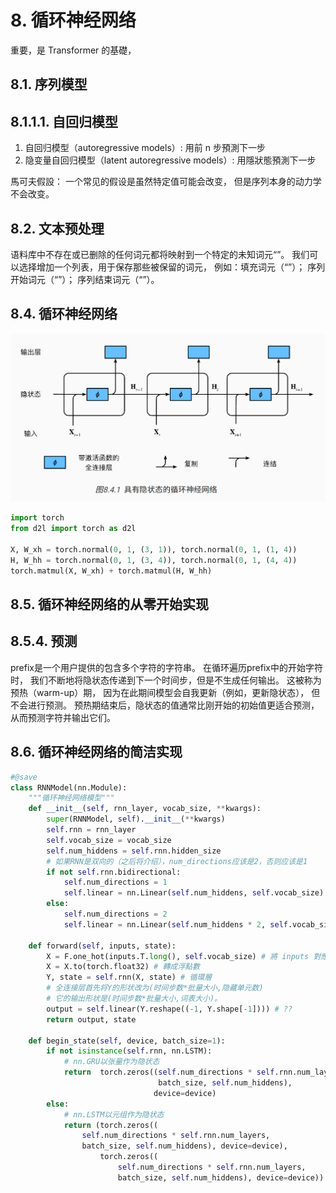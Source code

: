 # 8. 循环神经网络

重要，是 Transformer 的基礎，

## 8.1. 序列模型

## 8.1.1.1. 自回归模型

1. 自回归模型（autoregressive models）: 用前 n 步預測下一步
2. 隐变量自回归模型（latent autoregressive models）: 用隱狀態預測下一步

馬可夫假設： 一个常见的假设是虽然特定值可能会改变， 但是序列本身的动力学不会改变。


## 8.2. 文本预处理

语料库中不存在或已删除的任何词元都将映射到一个特定的未知词元“<unk>”。 我们可以选择增加一个列表，用于保存那些被保留的词元， 例如：填充词元（“<pad>”）； 序列开始词元（“<bos>”）； 序列结束词元（“<eos>”）。

## 8.4. 循环神经网络

![](./img/RNN.png)

```py
import torch
from d2l import torch as d2l

X, W_xh = torch.normal(0, 1, (3, 1)), torch.normal(0, 1, (1, 4))
H, W_hh = torch.normal(0, 1, (3, 4)), torch.normal(0, 1, (4, 4))
torch.matmul(X, W_xh) + torch.matmul(H, W_hh)
```

## 8.5. 循环神经网络的从零开始实现

## 8.5.4. 预测

prefix是一个用户提供的包含多个字符的字符串。 在循环遍历prefix中的开始字符时， 我们不断地将隐状态传递到下一个时间步，但是不生成任何输出。 这被称为预热（warm-up）期， 因为在此期间模型会自我更新（例如，更新隐状态）， 但不会进行预测。 预热期结束后，隐状态的值通常比刚开始的初始值更适合预测， 从而预测字符并输出它们。

## 8.6. 循环神经网络的简洁实现

```py
#@save
class RNNModel(nn.Module):
    """循环神经网络模型"""
    def __init__(self, rnn_layer, vocab_size, **kwargs):
        super(RNNModel, self).__init__(**kwargs)
        self.rnn = rnn_layer
        self.vocab_size = vocab_size
        self.num_hiddens = self.rnn.hidden_size
        # 如果RNN是双向的（之后将介绍），num_directions应该是2，否则应该是1
        if not self.rnn.bidirectional:
            self.num_directions = 1
            self.linear = nn.Linear(self.num_hiddens, self.vocab_size)
        else:
            self.num_directions = 2
            self.linear = nn.Linear(self.num_hiddens * 2, self.vocab_size)

    def forward(self, inputs, state):
        X = F.one_hot(inputs.T.long(), self.vocab_size) # 將 inputs 對應的位置設定為 1
        X = X.to(torch.float32) # 轉成浮點數
        Y, state = self.rnn(X, state) # 循環層
        # 全连接层首先将Y的形状改为(时间步数*批量大小,隐藏单元数)
        # 它的输出形状是(时间步数*批量大小,词表大小)。
        output = self.linear(Y.reshape((-1, Y.shape[-1]))) # ??
        return output, state

    def begin_state(self, device, batch_size=1):
        if not isinstance(self.rnn, nn.LSTM):
            # nn.GRU以张量作为隐状态
            return  torch.zeros((self.num_directions * self.rnn.num_layers,
                                 batch_size, self.num_hiddens),
                                device=device)
        else:
            # nn.LSTM以元组作为隐状态
            return (torch.zeros((
                self.num_directions * self.rnn.num_layers,
                batch_size, self.num_hiddens), device=device),
                    torch.zeros((
                        self.num_directions * self.rnn.num_layers,
                        batch_size, self.num_hiddens), device=device))
```
